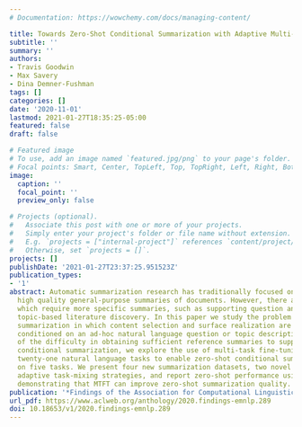 ```yaml
---
# Documentation: https://wowchemy.com/docs/managing-content/

title: Towards Zero-Shot Conditional Summarization with Adaptive Multi-Task Fine-Tuning
subtitle: ''
summary: ''
authors:
- Travis Goodwin
- Max Savery
- Dina Demner-Fushman
tags: []
categories: []
date: '2020-11-01'
lastmod: 2021-01-27T18:35:25-05:00
featured: false
draft: false

# Featured image
# To use, add an image named `featured.jpg/png` to your page's folder.
# Focal points: Smart, Center, TopLeft, Top, TopRight, Left, Right, BottomLeft, Bottom, BottomRight.
image:
  caption: ''
  focal_point: ''
  preview_only: false

# Projects (optional).
#   Associate this post with one or more of your projects.
#   Simply enter your project's folder or file name without extension.
#   E.g. `projects = ["internal-project"]` references `content/project/deep-learning/index.md`.
#   Otherwise, set `projects = []`.
projects: []
publishDate: '2021-01-27T23:37:25.951523Z'
publication_types:
- '1'
abstract: Automatic summarization research has traditionally focused on providing
  high quality general-purpose summaries of documents. However, there are many applications
  which require more specific summaries, such as supporting question answering or
  topic-based literature discovery. In this paper we study the problem of conditional
  summarization in which content selection and surface realization are explicitly
  conditioned on an ad-hoc natural language question or topic description. Because
  of the difficulty in obtaining sufficient reference summaries to support arbitrary
  conditional summarization, we explore the use of multi-task fine-tuning (MTFT) on
  twenty-one natural language tasks to enable zero-shot conditional summarization
  on five tasks. We present four new summarization datasets, two novel ``online″ or
  adaptive task-mixing strategies, and report zero-shot performance using T5 and BART,
  demonstrating that MTFT can improve zero-shot summarization quality.
publication: '*Findings of the Association for Computational Linguistics: EMNLP 2020*'
url_pdf: https://www.aclweb.org/anthology/2020.findings-emnlp.289
doi: 10.18653/v1/2020.findings-emnlp.289
---
```

